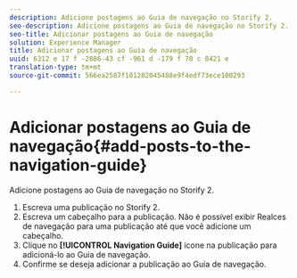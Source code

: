 ```yaml
---
description: Adicione postagens ao Guia de navegação no Storify 2.
seo-description: Adicione postagens ao Guia de navegação no Storify 2.
seo-title: Adicionar postagens ao Guia de navegação
solution: Experience Manager
title: Adicionar postagens ao Guia de navegação
uuid: 6312 e 17 f -2886-43 cf -961 d -179 f 70 c 8421 e
translation-type: tm+mt
source-git-commit: 566ea2587f101202045488e9f4edf73ece100293

---
```



# Adicionar postagens ao Guia de navegação{#add-posts-to-the-navigation-guide}

Adicione postagens ao Guia de navegação no Storify 2.

1. Escreva uma publicação no Storify 2.
1. Escreva um cabeçalho para a publicação. Não é possível exibir Realces de navegação para uma publicação até que você adicione um cabeçalho.
1. Clique no **[!UICONTROL Navigation Guide]** ícone na publicação para adicioná-lo ao Guia de navegação.
1. Confirme se deseja adicionar a publicação ao Guia de navegação.
